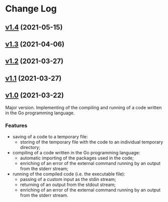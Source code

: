 # Change Log

## [v1.4](https://github.com/thewizardplusplus/go-code-runner/tree/v1.4) (2021-05-15)

## [v1.3](https://github.com/thewizardplusplus/go-code-runner/tree/v1.3) (2021-04-06)

## [v1.2](https://github.com/thewizardplusplus/go-code-runner/tree/v1.2) (2021-03-27)

## [v1.1](https://github.com/thewizardplusplus/go-code-runner/tree/v1.1) (2021-03-27)

## [v1.0](https://github.com/thewizardplusplus/go-code-runner/tree/v1.0) (2021-03-22)

Major version. Implementing of the compiling and running of a code written in the Go programming language.

### Features

- saving of a code to a temporary file:
  - storing of the temporary file with the code to an individual temporary directory;
- compiling of a code written in the Go programming language:
  - automatic importing of the packages used in the code;
  - enriching of an error of the external command running by an output from the stderr stream;
- running of the compiled code (i.e. the executable file):
  - passing of a custom input as the stdin stream;
  - returning of an output from the stdout stream;
  - enriching of an error of the external command running by an output from the stderr stream.
